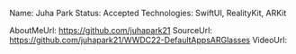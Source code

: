 Name: Juha Park 
Status: Accepted 
Technologies: SwiftUI, RealityKit, ARKit 

AboutMeUrl: https://github.com/juhapark21 
SourceUrl: https://github.com/juhapark21/WWDC22-DefaultAppsARGlasses
VideoUrl:

<!---
EXAMPLE
Name: John Appleseed
Status: Submitted <or> Winner <or> Distinguished <or> Rejected
Technologies: SwiftUI, RealityKit, CoreGraphic

AboutMeUrl: https://linkedin.com/in/johnappleseed
SourceUrl: https://github.com/johnappleseed/wwdc2025
VideoUrl: https://youtu.be/ABCDE123456
-->
